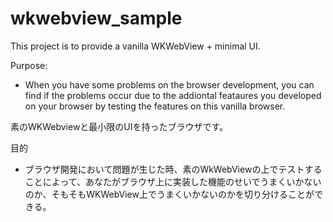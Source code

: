 # wkwebview_sample
This project is to provide a vanilla WKWebView + minimal UI.

Purpose:
- When you have some problems on the browser development, you can find if the problems occur due to the addiontal feataures you developed on your browser by testing the features on this vanilla browser.

素のWKWebviewと最小限のUIを持ったブラウザです。

目的
- ブラウザ開発において問題が生じた時、素のWkWebViewの上でテストすることによって、あなたがブラウザ上に実装した機能のせいでうまくいかないのか、そもそもWKWebView上でうまくいかないのかを切り分けることができる。

